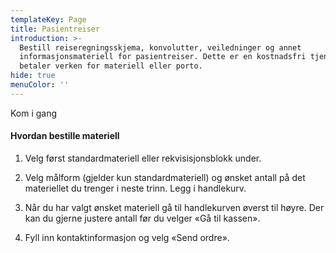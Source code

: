 ```yaml
---
templateKey: Page
title: Pasientreiser
introduction: >-
  Bestill reiseregningsskjema, konvolutter, veiledninger og annet
  informasjonsmateriell for pasientreiser. Dette er en kostnadsfri tjeneste, du
  betaler verken for materiell eller porto.
hide: true
menuColor: ''
---
```

Kom i gang

#### Hvordan bestille materiell

1) Velg først standardmateriell eller rekvisisjonsblokk under.

2) Velg målform (gjelder kun standardmateriell) og ønsket antall på det materiellet du trenger i neste trinn. Legg i handlekurv.

3)  Når du har valgt ønsket materiell gå til handlekurven øverst til høyre. Der kan du gjerne justere antall før du velger «Gå til kassen».

4) Fyll inn kontaktinformasjon og velg «Send ordre».
